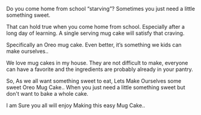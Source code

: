 Do you come home from school “starving”? Sometimes you just need a little something sweet.

That can hold true when you come home from school. Especially after a long day of learning. A single serving mug cake will satisfy that craving.

Specifically an Oreo mug cake. Even better, it’s something we kids can make ourselves..

We love mug cakes in my house. They are not difficult to make, everyone can have a favorite and the ingredients are probably already in your pantry.

So, As we all want something sweet to eat, Lets Make Ourselves some sweet Oreo Mug Cake..
When you just need a little something sweet but don't want to bake a whole cake.

I am Sure you all will enjoy Making this easy Mug Cake..

